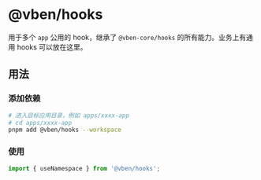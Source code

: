 # @vben/hooks

用于多个 `app` 公用的 hook，继承了 `@vben-core/hooks` 的所有能力。业务上有通用 hooks 可以放在这里。

## 用法

### 添加依赖

```bash
# 进入目标应用目录，例如 apps/xxxx-app
# cd apps/xxxx-app
pnpm add @vben/hooks --workspace
```

### 使用

```ts
import { useNamespace } from '@vben/hooks';
```
